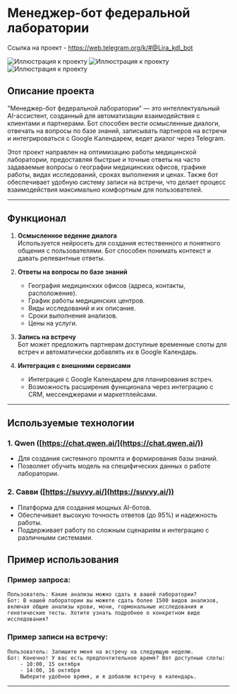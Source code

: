 # Менеджер-бот федеральной лаборатории
Ссылка на проект - https://web.telegram.org/k/#@Lira_kdl_bot

![Иллюстрация к проекту](https://github.com/jusijulls/Lira/blob/main/WhatsApp%20Image%202025-06-18%20at%2019.43.47.jpeg?raw=true)
![Иллюстрация к проекту](https://github.com/jusijulls/Lira/blob/main/WhatsApp%20Image%202025-06-18%20at%2020.10.25.jpeg?raw=true)
![Иллюстрация к проекту](https://github.com/jusijulls/Lira/blob/main/WhatsApp%20Image%202025-06-18%20at%2020.10.25%20(1).jpeg?raw=true)

## Описание проекта

"Менеджер-бот федеральной лаборатории" — это интеллектуальный AI-ассистент, созданный для автоматизации взаимодействия с клиентами и партнерами. Бот способен вести осмысленные диалоги, отвечать на вопросы по базе знаний, записывать партнеров на встречи и интегрироваться с Google Календарем, ведет диалог через Telegram.

Этот проект направлен на оптимизацию работы медицинской лаборатории, предоставляя быстрые и точные ответы на часто задаваемые вопросы о географии медицинских офисов, графике работы, видах исследований, сроках выполнения и ценах. Также бот обеспечивает удобную систему записи на встречи, что делает процесс взаимодействия максимально комфортным для пользователей.

---

## Функционал

1. **Осмысленное ведение диалога**  
   Используется нейросеть для создания естественного и понятного общения с пользователями. Бот способен понимать контекст и давать релевантные ответы.

2. **Ответы на вопросы по базе знаний**  
   - География медицинских офисов (адреса, контакты, расположение).  
   - График работы медицинских центров.  
   - Виды исследований и их описание.  
   - Сроки выполнения анализов.  
   - Цены на услуги.  

3. **Запись на встречу**  
   Бот может предложить партнерам доступные временные слоты для встреч и автоматически добавлять их в Google Календарь.

4. **Интеграция с внешними сервисами**  
   - Интеграция с Google Календарем для планирования встреч.  
   - Возможность расширения функционала через интеграцию с CRM, мессенджерами и маркетплейсами.

---

## Используемые технологии

### 1. Qwen ([https://chat.qwen.ai/](https://chat.qwen.ai/))
   - Для создания системного промпта и формирования базы знаний.  
   - Позволяет обучить модель на специфических данных о работе лаборатории.  

### 2. Савви ([https://suvvy.ai/](https://suvvy.ai/))
   - Платформа для создания мощных AI-ботов.  
   - Обеспечивает высокую точность ответов (до 95%) и надежность работы.  
   - Поддерживает работу по сложным сценариям и интеграцию с различными системами.


## Пример использования

### Пример запроса:
```
Пользователь: Какие анализы можно сдать в вашей лаборатории?
Бот: В нашей лаборатории вы можете сдать более 1500 видов анализов, включая общие анализы крови, мочи, гормональные исследования и генетические тесты. Хотите узнать подробнее о конкретном виде исследования?
```

### Пример записи на встречу:
```
Пользователь: Запишите меня на встречу на следующую неделю.
Бот: Конечно! У вас есть предпочтительное время? Вот доступные слоты:  
    - 10:00, 15 октября  
    - 14:00, 16 октября  
    Выберите удобное время, и я добавлю встречу в календарь.
```

---

